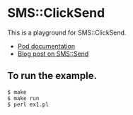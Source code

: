 # SMS::ClickSend

This is a playground for SMS::ClickSend.
- [Pod documentation](https://metacpan.org/pod/SMS::ClickSend)
- [Blog post on SMS::Send](https://www.kianmeng.org/2019/02/perl-modules-of-week-2019-week-06.html)

## To run the example.
```
$ make
$ make run
$ perl ex1.pl
```
